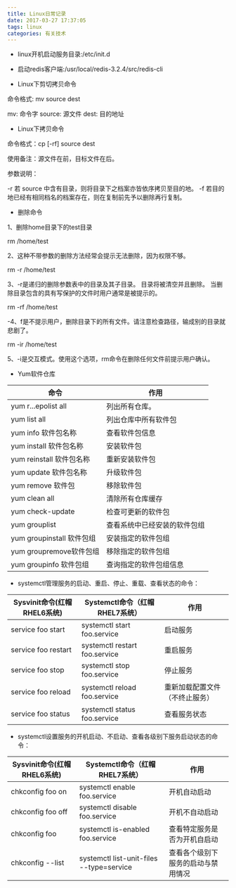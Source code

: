 ```yaml
---
title: Linux日常记录
date: 2017-03-27 17:37:05
tags: linux
categories: 有关技术
---
```


- linux开机启动服务目录:/etc/init.d

- 启动redis客户端:/usr/local/redis-3.2.4/src/redis-cli 

- Linux下剪切拷贝命令

命令格式: mv   source    dest

mv: 命令字 source: 源文件 dest: 目的地址

- Linux下拷贝命令

命令格式：cp  [-rf]  source  dest

使用备注：源文件在前，目标文件在后。

参数说明：

-r  若 source 中含有目录，则将目录下之档案亦皆依序拷贝至目的地。
-f  若目的地已经有相同档名的档案存在，则在复制前先予以删除再行复制。

- 删除命令

1、删除home目录下的test目录

 rm /home/test

2、这种不带参数的删除方法经常会提示无法删除，因为权限不够。

 rm -r /home/test

3、-r是递归的删除参数表中的目录及其子目录。 目录将被清空并且删除。 当删除目录包含的具有写保护的文件时用户通常是被提示的。

rm -rf /home/test

-4、f是不提示用户，删除目录下的所有文件。请注意检查路径，输成别的目录就悲剧了。

 rm -ir /home/test

5、-i是交互模式。使用这个选项，rm命令在删除任何文件前提示用户确认。

- Yum软件仓库

|命令|	作用|
| ---- | ---- |
|yum r...epolist all|	列出所有仓库。|
|yum list all|	列出仓库中所有软件包|
|yum info 软件包名称|	查看软件包信息|
|yum install 软件包名称|	安装软件包|
|yum reinstall 软件包名称|	重新安装软件包|
|yum update 软件包名称|	升级软件包|
|yum remove 软件包|	移除软件包|
|yum clean all|	清除所有仓库缓存|
|yum check-update|	检查可更新的软件包|
|yum grouplist|	查看系统中已经安装的软件包组|
|yum groupinstall 软件包组|	安装指定的软件包组|
|yum groupremove软件包组	|移除指定的软件包组|
|yum groupinfo 软件包组|	查询指定的软件包组信息|


- systemctl管理服务的启动、重启、停止、重载、查看状态的命令：

|Sysvinit命令(红帽RHEL6系统)	|Systemctl命令（红帽RHEL7系统）	|作用|
|---|---|---|
|service foo start	|systemctl start foo.service	|启动服务|
|service foo restart	|systemctl restart foo.service	|重启服务|
|service foo stop	|systemctl stop foo.service	|停止服务|
|service foo reload	|systemctl reload foo.service	|重新加载配置文件（不终止服务）|
|service foo status	|systemctl status foo.service	|查看服务状态|

- systemctl设置服务的开机启动、不启动、查看各级别下服务启动状态的命令：

|Sysvinit命令(红帽RHEL6系统)	|Systemctl命令（红帽RHEL7系统）	|作用|
|---|---|---|
|chkconfig foo on	|systemctl enable foo.service	|开机自动启动|
|chkconfig foo off	|systemctl disable foo.service	|开机不自动启动|
|chkconfig foo	|systemctl is-enabled foo.service	|查看特定服务是否为开机自启动|
|chkconfig --list	|systemctl list-unit-files --type=service	|查看各个级别下服务的启动与禁用情况|

